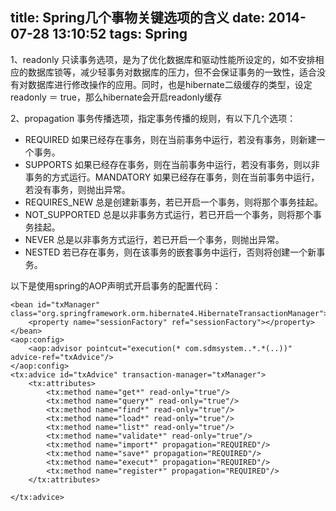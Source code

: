 title: Spring几个事物关键选项的含义
date: 2014-07-28 13:10:52
tags: Spring 
---
1、readonly 只读事务选项，是为了优化数据库和驱动性能所设定的，如不安排相应的数据库锁等，减少轻事务对数据库的压力，但不会保证事务的一致性，适合没有对数据库进行修改操作的应用。同时，也是hibernate二级缓存的类型，设定readonly ＝ true，那么hibernate会开启readonly缓存

2、propagation 事务传播选项，指定事务传播的规则，有以下几个选项：

* REQUIRED 如果已经存在事务，则在当前事务中运行，若没有事务，则新建一个事务。
* SUPPORTS 如果已经存在事务，则在当前事务中运行，若没有事务，则以非事务的方式运行。MANDATORY 如果已经存在事务，则在当前事务中运行，若没有事务，则抛出异常。
* REQUIRES_NEW 总是创建新事务，若已开启一个事务，则将那个事务挂起。
* NOT_SUPPORTED 总是以非事务方式运行，若已开启一个事务，则将那个事务挂起。
* NEVER 总是以非事务方式运行，若已开启一个事务，则抛出异常。
* NESTED 若已存在事务，则在该事务的嵌套事务中运行，否则将创建一个新事务。

以下是使用spring的AOP声明式开启事务的配置代码：

```
<bean id="txManager" class="org.springframework.orm.hibernate4.HibernateTransactionManager">
    <property name="sessionFactory" ref="sessionFactory"></property>
</bean>
<aop:config>
    <aop:advisor pointcut="execution(* com.sdmsystem..*.*(..))" advice-ref="txAdvice"/>
</aop:config>
<tx:advice id="txAdvice" transaction-manager="txManager">
    <tx:attributes>
        <tx:method name="get*" read-only="true"/>
        <tx:method name="query*" read-only="true"/>
        <tx:method name="find*" read-only="true"/>
        <tx:method name="load*" read-only="true"/>
        <tx:method name="list*" read-only="true"/>
        <tx:method name="validate*" read-only="true"/>
        <tx:method name="import*" propagation="REQUIRED"/>
        <tx:method name="save*" propagation="REQUIRED"/>
        <tx:method name="execut*" propagation="REQUIRED"/>
        <tx:method name="register*" propagation="REQUIRED"/>
    </tx:attributes>
 
</tx:advice>
```